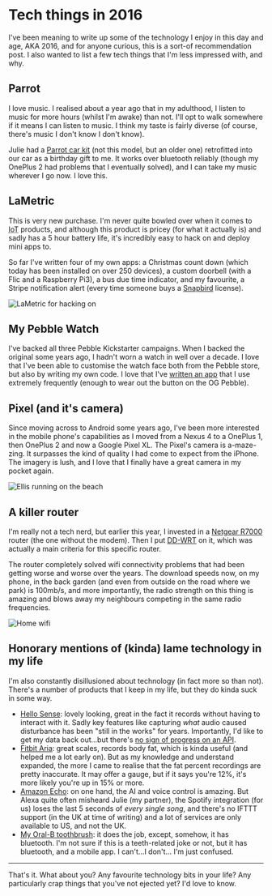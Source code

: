 # Tech things in 2016

I've been meaning to write up some of the technology I enjoy in this day and age, AKA 2016, and for anyone curious, this is a sort-of recommendation post. I also wanted to list a few tech things that I'm less impressed with, and why.

<!--more-->

## Parrot

I love music. I realised about a year ago that in my adulthood, I listen to music for more hours (whilst I'm awake) than not. I'll opt to walk somewhere if it means I can listen to music. I think my taste is fairly diverse (of course, there's music I don't know I don't know).

Julie had a [Parrot car kit](https://www.parrot.com/uk/car-kits/parrot-mki-9100#parrot-mki-9100) (not this model, but an older one) retrofitted into our car as a birthday gift to me. It works over bluetooth reliably (though my OnePlus 2 had problems that I eventually solved), and I can take my music wherever I go now. I love this.

## LaMetric


This is very new purchase. I'm never quite bowled over when it comes to <abbr title="Internet of Things">IoT</abbr> products, and although this product is pricey (for what it actually is) and sadly has a 5 hour battery life, it's incredibly easy to hack on and deploy mini apps to.

So far I've written four of my own apps: a Christmas count down (which today has been installed on over 250 devices), a custom doorbell (with a Flic and a Raspberry Pi3), a bus due time indicator, and my favourite, a Stripe notification alert (every time someone buys a [Snapbird](https://snapbird.org) license).

![LaMetric for hacking on](/images/doorbell.jpg)

## My Pebble Watch

I've backed all three Pebble Kickstarter campaigns. When I backed the original some years ago, I hadn't worn a watch in well over a decade. I love that I've been able to customise the watch face both from the Pebble store, but also by writing my own code. I love that I've [written an app](http://remy.github.io/rest/) that I use extremely frequently (enough to wear out the button on the OG Pebble).

## Pixel (and it's camera)

Since moving across to Android some years ago, I've been more interested in the mobile phone's capabilities as I moved from a Nexus 4 to a OnePlus 1, then OnePlus 2 and now a Google Pixel XL. The Pixel's camera is a-maze-zing. It surpasses the kind of quality I had come to expect from the iPhone. The imagery is lush, and I love that I finally have a great camera in my pocket again.

![Ellis running on the beach](/images/ellis-on-beach.jpg)

## A killer router

I'm really not a tech nerd, but earlier this year, I invested in a [Netgear R7000](http://www.netgear.co.uk/home/products/networking/wifi-routers/R7000.aspx) router (the one without the modem). Then I put [DD-WRT](https://www.dd-wrt.com/site/) on it, which was actually a main criteria for this specific router.

The router completely solved wifi connectivity problems that had been getting worse and worse over the years. The download speeds now, on my phone, in the back garden (and even from outside on the road where we park) is 100mb/s, and more importantly, the radio strength on this thing is amazing and blows away my neighbours competing in the same radio frequencies.

![Home wifi](/images/wifi-at-home.jpg)

## Honorary mentions of (kinda) lame technology in my life

I'm also constantly disillusioned about technology (in fact more so than not). There's a number of products that I keep in my life, but they do kinda suck in some way.

- [Hello Sense](https://hello.is/): lovely looking, great in the fact it records without having to interact with it. Sadly key features like capturing _what_ audio caused disturbance has been "still in the works" for years. Importantly, I'd like to get my data back out…but there's [no sign of progress on an API](https://twitter.com/rem/status/804827255717396481).
- [Fitbit Aria](https://www.fitbit.com/uk/aria): great scales, records body fat, which is kinda useful (and helped me a lot early on). But as my knowledge and understand expanded, the more I came to realise that the fat percent recordings are pretty inaccurate. It may offer a gauge, but if it says you're 12%, it's more likely you're up in 15% or more.
- [Amazon Echo](https://amazon.com/echo): on one hand, the AI and voice control is amazing. But Alexa quite often misheard Julie (my partner), the Spotify integration (for us) loses the last 5 seconds of *every single song*, and there's no IFTTT support (in the UK at time of writing) and a lot of services are only available to US, and not the UK.
- [My Oral-B toothbrush](https://www.oralb.co.uk/en-gb/products/electric-toothbrushes/smartseries-6000-crossaction-rechargeable-bluetooth): it does the job, except, somehow, it has bluetooth. I'm not sure if this is a teeth-related joke or not, but it has bluetooth, and a mobile app. I can't…I don't… I'm just confused.

---

That's it. What about you? Any favourite technology bits in your life? Any particularly crap things that you've not ejected yet? I'd love to know.
